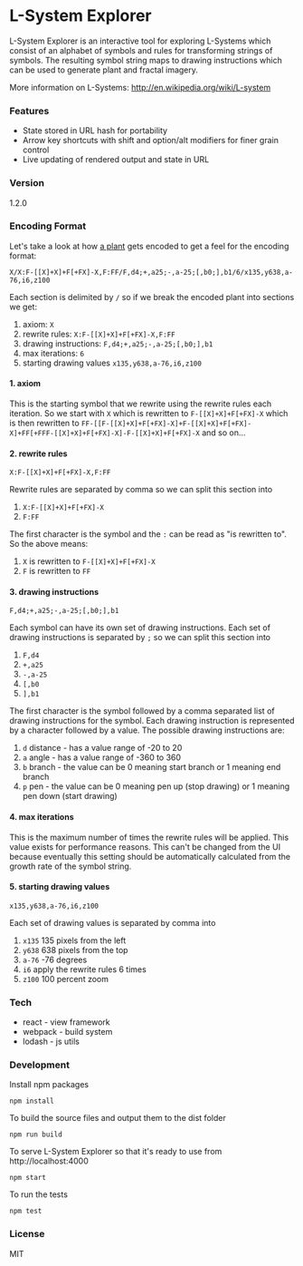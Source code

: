 L-System Explorer
=========

L-System Explorer is an interactive tool for exploring L-Systems which  consist of an alphabet of symbols and rules for transforming strings of symbols. The resulting symbol string maps to drawing instructions which can be used to generate plant and fractal imagery.

More information on L-Systems: http://en.wikipedia.org/wiki/L-system

### Features
- State stored in URL hash for portability
- Arrow key shortcuts with shift and option/alt modifiers for finer grain control
- Live updating of rendered output and state in URL

### Version
1.2.0

### Encoding Format
Let's take a look at how <a href="http://emilng.github.io/l-system-explorer/index.html#X/X:F-[[X]+X]+F[+FX]-X,F:FF/F,d4;+,a25;-,a-25;[,b0;],b1/6/x135,y638,a-76,i6,z100" target="_blank">a plant</a> gets encoded to get a feel for the encoding format:
```
X/X:F-[[X]+X]+F[+FX]-X,F:FF/F,d4;+,a25;-,a-25;[,b0;],b1/6/x135,y638,a-76,i6,z100
```

Each section is delimited by ```/``` so if we break the encoded plant into sections we get:
1. axiom: ```X```
2. rewrite rules: ```X:F-[[X]+X]+F[+FX]-X,F:FF```
3. drawing instructions: ```F,d4;+,a25;-,a-25;[,b0;],b1```
4. max iterations: ```6```
5. starting drawing values ```x135,y638,a-76,i6,z100```

#### 1. axiom
This is the starting symbol that we rewrite using the rewrite rules each iteration.
So we start with ```X``` which is rewritten to ```F-[[X]+X]+F[+FX]-X``` which is then rewritten to ```FF-[[F-[[X]+X]+F[+FX]-X]+F-[[X]+X]+F[+FX]-X]+FF[+FFF-[[X]+X]+F[+FX]-X]-F-[[X]+X]+F[+FX]-X``` and so on...

#### 2. rewrite rules
```
X:F-[[X]+X]+F[+FX]-X,F:FF
```

Rewrite rules are separated by comma so we can split this section into
1. ```X:F-[[X]+X]+F[+FX]-X```
2. ```F:FF```

The first character is the symbol and the ```:``` can be read as "is rewritten to".
So the above means:
1. ```X``` is rewritten to ```F-[[X]+X]+F[+FX]-X```
2. ```F``` is rewritten to ```FF```

#### 3. drawing instructions
```
F,d4;+,a25;-,a-25;[,b0;],b1
```
Each symbol can have its own set of drawing instructions.
Each set of drawing instructions is separated by ```;``` so we can split this section into
1. ```F,d4```
2. ```+,a25```
3. ```-,a-25```
4. ```[,b0```
5. ```],b1```

The first character is the symbol followed by a comma separated list of drawing instructions for the symbol.
Each drawing instruction is represented by a character followed by a value.
The possible drawing instructions are:
1. ```d``` distance - has a value range of -20 to 20
2. ```a``` angle - has a value range of -360 to 360
3. ```b``` branch - the value can be 0 meaning start branch or 1 meaning end branch
4. ```p``` pen - the value can be 0 meaning pen up (stop drawing) or 1 meaning pen down (start drawing)

#### 4. max iterations
This is the maximum number of times the rewrite rules will be applied. This value exists for performance reasons. This can't be changed from the UI because eventually this setting should be automatically calculated from the growth rate of the symbol string.

#### 5. starting drawing values
```
x135,y638,a-76,i6,z100
```
Each set of drawing values is separated by comma into
1. ```x135``` 135 pixels from the left
2. ```y638``` 638 pixels from the top
3. ```a-76``` -76 degrees
4. ```i6``` apply the rewrite rules 6 times
5. ```z100``` 100 percent zoom

### Tech
- react - view framework
- webpack - build system
- lodash - js utils

### Development
Install npm packages
```
npm install
```

To build the source files and output them to the dist folder
```
npm run build
```

To serve L-System Explorer so that it's ready to use from http://localhost:4000
```
npm start
```

To run the tests
```
npm test
```

### License
MIT
